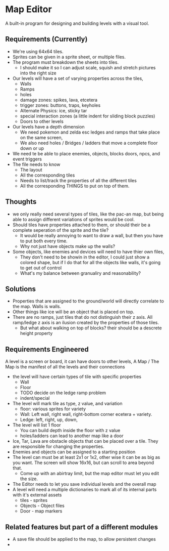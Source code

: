 # Map Editor

A built-in program for designing and building levels with a visual tool.

## Requirements (Currently)

- We're using 64x64 tiles.
- Sprites can be given in a sprite sheet, or multiple files.
- The program must breakdown the sheets into tiles.
  - I should make it so I can adjust scale, squish and stretch pictures into the right size
- Our levels will have a set of varying properties across the tiles,
  - Walls
  - Ramps
  - holes
  - damage zones: spikes, lava, etcetera
  - trigger zones: buttons, traps, keyholes
  - Alternate Physics: ice, sticky tar
  - special interaction zones (a little indent for sliding block puzzles)
  - Doors to other levels
- Our levels have a depth dimension
  - We need pokemon and zelda esc ledges and ramps that take place on the same screen,
  - We also need holes / Bridges / ladders that move a complete floor down or up
- We need te be able to place enemies, objects, blocks doors, npcs, and event triggers
- The file needs to know
  - The layout
  - All the corresponding tiles
  - Needs to list/track the properties of all the different tiles
  - All the corresponding THINGS to put on top of them.

## Thoughts
- we only really need several types of tiles, like the pac-an map, but being able to assign different variations of sprites would be cool.
- Should tiles have properties attached to them, or should their be a complete seperation of the sprite and the tile?
  - It would be really annoying to want to draw a wall, but then you have to put both every time.
  - Why not just have objects make up the walls?
- Some objects, like enemies and devices will need to have thier own files,
  - They don't need to be showin in the editor, I could just show a colored shape, but if I do that for all the objects like walls, it's going to get out of control
  - What's my balance between granualiry and reasonability?

## Solutions
- Properties that are assigned to the ground/world will directly correlate to the map. Walls is walls.
- Other things like ice will be an object that is placed on top.
- There are no ramps, just tiles that do not distinguish their z axis. All ramp/ledge z axis is an ilusion created by the properties of those tiles. 
  - But what about walking on top of blocks? their should be a descrete height property

## Requirements Engineered

A level is a screen or board, it can have doors to other levels, A Map / The Map is the manifest of all the levels and their connections

- the level will have certain types of tile with specific properties
  - Wall
  - Floor
  - TODO decide on the ledge ramp problem
  - indent/special
- The level will mark tile as type, z value, and variation
  - floor: various sprites for variety
  - Wall: Left wall, right wall, right-bottom corner ecetera + variety. 
  - Ledge: left, right, up, down,
- The level will list 1 floor
  - You can build depth inside the floor with z value
  - holes/ladders can lead to another map like a door
- Ice, Tar, Lava are obstacle objects that can be placed over a tile. They are responsible for changing the properties.
- Enemies and objects can be assigned to a starting position
- The level can must be at least 2x1 or 1x2, other wise it can be as big as you want. The screen will show 16x16, but can scroll to area beyond that.
  - Come up with an abirtray limit, but the map editor must let you edit the size.
- The Editor needs to let you save individual levels and the overall map
- A level will need a multiple dictionaries to mark all of its internal parts with it's external assets
  - tiles - sprites
  - Objects - Object files
  - Door - map markers
  

## Related features but part of a different modules
- A save file should be applied to the map, to allow persistent changes
- 